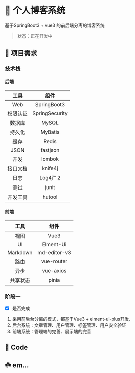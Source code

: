 
# :sheep: 个人博客系统

基于SpringBoot3 + vue3 的前后端分离的博客系统

> 状态：正在开发中

## :panda_face: 项目需求
### 技术栈
#### 后端

|  工具  |       组件       |
|:----:|:--------------:|
| Web  |  SpringBoot3   |
| 权限认证 | SpringSecurity |
| 数据库  |     MySQL      |
| 持久化  |    MyBatis     |
|  缓存  |     Redis      |
| JSON |       fastjson         |
|  开发  |     lombok     |
| 接口文档 |    knife4j     |
|  日志  |    Log4j™ 2    |
|  测试  |        junit        |
| 开发工具 |       hutool         |

#### 前端

|    工具    |    组件     |
|:--------:|:---------:|
|    视图    |   Vue3    |
|    UI    | Elment-Ui |
| Markdown |     md-editor-v3      |
|    路由    |    vue-router       |
|    异步    |     vue-axios      |
|   共享状态       |          pinia          |



###    阶段一 
-[x] 是否完成
1. 采用前后台分离的模式，都基于Vue3 + elment-ui-plus开发.
2. 后台系统：文章管理、用户管理、标签管理、用户安全验证
3. 前端系统：管理端的完善、展示端的完善


## 🤗 Code


## ☘️ em...
